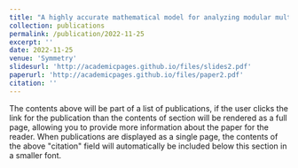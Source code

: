 ```yaml
---
title: "A highly accurate mathematical model for analyzing modular multilevel converters in transformer-less applications"
collection: publications
permalink: /publication/2022-11-25
excerpt: ''
date: 2022-11-25
venue: 'Symmetry'
slidesurl: 'http://academicpages.github.io/files/slides2.pdf'
paperurl: 'http://academicpages.github.io/files/paper2.pdf'
citation: ''
---
```


The contents above will be part of a list of publications, if the user clicks the link for the publication than the contents of section will be rendered as a full page, allowing you to provide more information about the paper for the reader. When publications are displayed as a single page, the contents of the above "citation" field will automatically be included below this section in a smaller font.
